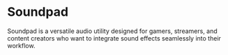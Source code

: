 # Soundpad
Soundpad is a versatile audio utility designed for gamers, streamers, and content creators who want to integrate sound effects seamlessly into their workflow.
